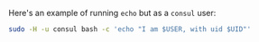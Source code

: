 Here's an example of running `echo` but as a `consul` user:

```bash
sudo -H -u consul bash -c 'echo "I am $USER, with uid $UID"' 
```